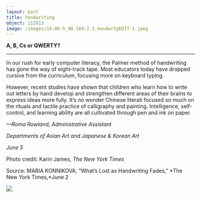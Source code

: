 ```yaml
---
layout: post
title: handwriting
object: 112813
image: /images/14-06-5_98.169.2.3_HandwrtgEDIT-1.jpeg
---
```

**A, B, Cs or QWERTY?**

****

In our rush for early computer literacy, the Palmer method of handwriting has gone the way of eight-track tape. Most educators today have dropped cursive from the curriculum, focusing more on keyboard typing. 

However, recent studies have shown that children who learn how to write out letters by hand develop and strengthen different areas of their brains to express ideas more fully. It’s no wonder Chinese literati focused so much on the rituals and tactile practice of calligraphy and painting. Intelligence, self-control, and learning ability are all cultivated through pen and ink on paper. 

*—Roma Rowland, Administrative Assistant*

*Departments of Asian Art and Japanese & Korean Art*

*June 5*

Photo credit: Karin James, *The New York Times*

Source: MARIA KONNIKOVA, “What’s Lost as Handwriting Fades,” *The New York Times,*June 2

![]({{siteurl.base}}/images/14-06-5_98.169.2.3_HandwrtgEDIT-1.jpeg)
